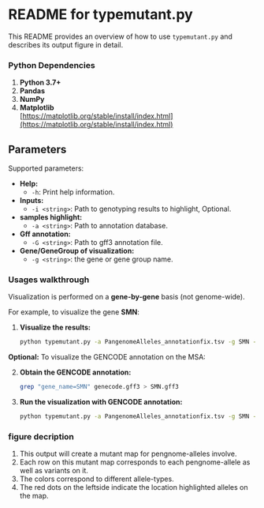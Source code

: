 # README for typemutant.py

This README provides an overview of how to use `typemutant.py` and describes its output figure in detail.

### Python Dependencies

1. **Python 3.7+**
2. **Pandas**
3. **NumPy**
4. **Matplotlib**  
   [https://matplotlib.org/stable/install/index.html](https://matplotlib.org/stable/install/index.html)


## Parameters

Supported parameters:

- **Help:**
  - `-h`: Print help information.
- **Inputs:**
  - `-i <string>`: Path to genotyping results to highlight, Optional.
- **samples highlight:**
  - `-a <string>`: Path to annotation database.
- **Gff annotation:**
  - `-G <string>`: Path to gff3 annotation file.
- **Gene/GeneGroup of visualization:**
  - `-g <string>`: the gene or gene group name.

### Usages walkthrough
Visualization is performed on a **gene-by-gene** basis (not genome-wide).

For example, to visualize the gene **SMN**:


1. **Visualize the results:**

   ```bash
   python typemutant.py -a PangenomeAlleles_annotationfix.tsv -g SMN -i genotype.txt -o output.png
   ```

**Optional:** To visualize the GENCODE annotation on the MSA:

2. **Obtain the GENCODE annotation:**

   ```bash
   grep "gene_name=SMN" genecode.gff3 > SMN.gff3
   ```

3. **Run the visualization with GENCODE annotation:**

   ```bash
   python typemutant.py -a PangenomeAlleles_annotationfix.tsv -g SMN -G SMN.gff3 -n genotype.txt -o output.png
   ```

### figure decription

1. This output will create a mutant map for pengnome-alleles involve.  
2. Each row on this mutant map corresponds to each pengnome-allele as well as variants on it.   
3. The colors correspond to different allele-types.   
4. The red dots on the leftside indicate the location highlighted alleles on the map.  




